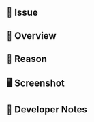 <!--
Please ensure that you complete the following mandatory sections:

- Issue*
- Overview
- Reason*

* Only mandatory if working from a issue with a User Story
-->

## 🧰 Issue

<!-- [The Jira issue the work was done for as an issue reference (e.g. `closes wk-607`)] -->

## 🚀 Overview

<!-- [A summary of what you did in no more than one paragraph] -->

## 🤔 Reason

<!-- [Why did you do what you did? - This should be copied from the User Story part of the issue if it is available] -->

## 🖥️ Screenshot

<!-- [If the work is UI related then paste a screenshot of the update here. Where possible, please use an animated screenshot.] -->

## 📝 Developer Notes

<!-- [Sometimes, extra notes are needed to add clarity to a PR, add them here] -->